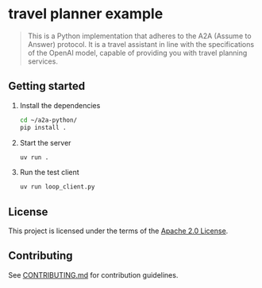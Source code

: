 # travel planner example
> This is a Python implementation that adheres to the A2A (Assume to Answer) protocol. 
> It is a travel assistant in line with the specifications of the OpenAI model, capable of providing you with travel planning services.  

## Getting started

1. Install the dependencies
   ```bash
   cd ~/a2a-python/
   pip install .
   ```

2. Start the server
    ```bash
    uv run .
    ```

3. Run the test client
    ```bash
    uv run loop_client.py
    ```
   

## License

This project is licensed under the terms of the [Apache 2.0 License](/LICENSE).

## Contributing

See [CONTRIBUTING.md](/CONTRIBUTING.md) for contribution guidelines.

